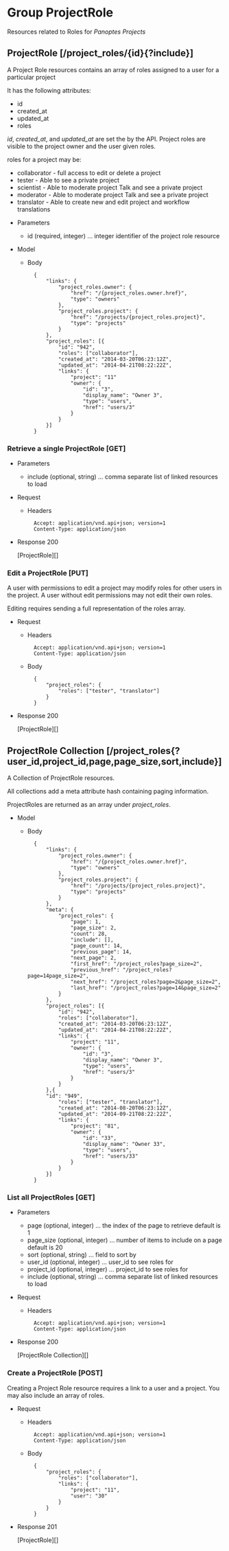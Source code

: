 # Group ProjectRole
Resources related to Roles for _Panoptes Projects_

## ProjectRole [/project_roles/{id}{?include}]
A Project Role resources contains an array of roles assigned to a user
for a particular project

It has the following attributes:

- id
- created_at
- updated_at
- roles

*id*, *created_at*, and *updated_at* are set the by the API. Project
roles are visible to the project owner and the user given roles.

roles for a project may be:
- collaborator - full access to edit or delete a project
- tester - Able to see a private project
- scientist - Able to moderate project Talk and see a private project
- moderator - Able to moderate project Talk and see a private project
- translator - Able to create new and edit project and workflow translations

+ Parameters
  + id (required, integer) ... integer identifier of the project role resource

+ Model

    + Body

            {
                "links": {
                    "project_roles.owner": {
                        "href": "/{project_roles.owner.href}",
                        "type": "owners"
                    },
                    "project_roles.project": {
                        "href": "/projects/{project_roles.project}",
                        "type": "projects"
                    }
                },
                "project_roles": [{
                    "id": "942",
                    "roles": ["collaborator"],
                    "created_at": "2014-03-20T06:23:12Z",
                    "updated_at": "2014-04-21T08:22:22Z",
                    "links": {
                        "project": "11"
                        "owner": {
                            "id": "3",
                            "display_name": "Owner 3",
                            "type": "users",
                            "href": "users/3"
                        }
                    }
                }]
            }

### Retrieve a single ProjectRole [GET]
+ Parameters
  + include (optional, string) ... comma separate list of linked resources to load

+ Request

    + Headers

            Accept: application/vnd.api+json; version=1
            Content-Type: application/json

+ Response 200

    [ProjectRole][]

### Edit a ProjectRole [PUT]
A user with permissions to edit a project may modify roles for other
users in the project. A user without edit permissions may not edit
their own roles.

Editing requires sending a full representation of the roles array.

+ Request

    + Headers

            Accept: application/vnd.api+json; version=1
            Content-Type: application/json

    + Body

            {
                "project_roles": {
                    "roles": ["tester", "translator"]
                }
            }

+ Response 200

    [ProjectRole][]

## ProjectRole Collection [/project_roles{?user_id,project_id,page,page_size,sort,include}]
A Collection of ProjectRole resources.

All collections add a meta attribute hash containing paging
information.

ProjectRoles are returned as an array under *project_roles*.

+ Model

    + Body

            {
                "links": {
                    "project_roles.owner": {
                        "href": "/{project_roles.owner.href}",
                        "type": "owners"
                    },
                    "project_roles.project": {
                        "href": "/projects/{project_roles.project}",
                        "type": "projects"
                    }
                },
                "meta": {
                    "project_roles": {
                        "page": 1,
                        "page_size": 2,
                        "count": 28,
                        "include": [],
                        "page_count": 14,
                        "previous_page": 14,
                        "next_page": 2,
                        "first_href": "/project_roles?page_size=2",
                        "previous_href": "/project_roles?page=14page_size=2",
                        "next_href": "/project_roles?page=2&page_size=2",
                        "last_href": "/project_roles?page=14&page_size=2"
                    }
                },
                "project_roles": [{
                    "id": "942",
                    "roles": ["collaborator"],
                    "created_at": "2014-03-20T06:23:12Z",
                    "updated_at": "2014-04-21T08:22:22Z",
                    "links": {
                        "project": "11",
                        "owner": {
                            "id": "3",
                            "display_name": "Owner 3",
                            "type": "users",
                            "href": "users/3"
                        }
                    }
                },{
                "id": "949",
                    "roles": ["tester", "translator"],
                    "created_at": "2014-08-20T06:23:12Z",
                    "updated_at": "2014-09-21T08:22:22Z",
                    "links": {
                        "project": "81",
                        "owner": {
                            "id": "33",
                            "display_name": "Owner 33",
                            "type": "users",
                            "href": "users/33"
                        }
                    }
                }]
            }

### List all ProjectRoles [GET]
+ Parameters
  + page (optional, integer) ... the index of the page to retrieve default is 1
  + page_size (optional, integer) ... number of items to include on a page default is 20
  + sort (optional, string) ... field to sort by
  + user_id (optional, integer) ... user_id to see roles for
  + project_id (optional, integer) ... project_id to see roles for
  + include (optional, string) ... comma separate list of linked resources to load

+ Request

    + Headers

            Accept: application/vnd.api+json; version=1
            Content-Type: application/json

+ Response 200

    [ProjectRole Collection][]

### Create a ProjectRole [POST]
Creating a Project Role resource requires a link to a user and a
project. You may also include an array of roles.

+ Request

    + Headers

            Accept: application/vnd.api+json; version=1
            Content-Type: application/json

    + Body

            {
                "project_roles": {
                    "roles": ["collaborator"],
                    "links": {
                        "project": "11",
                        "user": "30"
                    }
                }
            }

+ Response 201

    [ProjectRole][]
